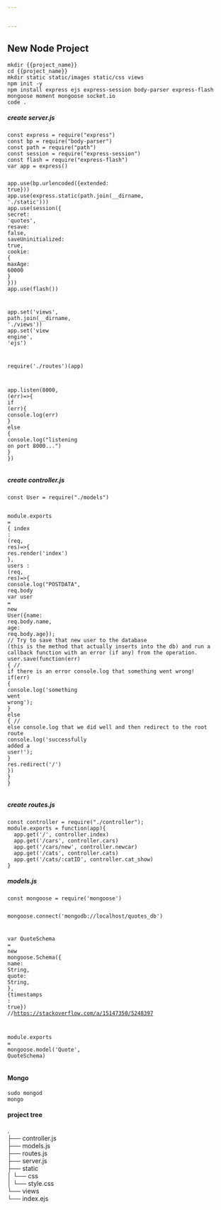 ```yaml
---


---
```


<h2 id="new-node-project">New Node Project</h2>
<pre class=" language-console"><code class="prism  language-console">mkdir {{project_name}}
cd {{project_name}}
mkdir static static/images static/css views
npm init -y
npm install express ejs express-session body-parser express-flash mongoose moment mongoose socket.io
code .
</code></pre>
<h5 id="create-server.js">create server.js</h5>
<pre class=" language-javascript"><code class="prism  language-javascript"><span class="token keyword">const</span> express <span class="token operator">=</span> <span class="token function">require</span><span class="token punctuation">(</span><span class="token string">"express"</span><span class="token punctuation">)</span>
<span class="token keyword">const</span> bp <span class="token operator">=</span> <span class="token function">require</span><span class="token punctuation">(</span><span class="token string">"body-parser"</span><span class="token punctuation">)</span>
<span class="token keyword">const</span> path <span class="token operator">=</span> <span class="token function">require</span><span class="token punctuation">(</span><span class="token string">"path"</span><span class="token punctuation">)</span>
<span class="token keyword">const</span> session <span class="token operator">=</span> <span class="token function">require</span><span class="token punctuation">(</span><span class="token string">"express-session"</span><span class="token punctuation">)</span>
<span class="token keyword">const</span> flash <span class="token operator">=</span> <span class="token function">require</span><span class="token punctuation">(</span><span class="token string">"express-flash"</span><span class="token punctuation">)</span>
<span class="token keyword">var</span> app <span class="token operator">=</span> <span class="token function">express</span><span class="token punctuation">(</span><span class="token punctuation">)</span>

app<span class="token punctuation">.</span><span class="token function">use</span><span class="token punctuation">(</span>bp<span class="token punctuation">.</span><span class="token function">urlencoded</span><span class="token punctuation">(</span><span class="token punctuation">{</span>extended<span class="token punctuation">:</span> <span class="token boolean">true</span><span class="token punctuation">}</span><span class="token punctuation">)</span><span class="token punctuation">)</span>
app<span class="token punctuation">.</span><span class="token function">use</span><span class="token punctuation">(</span>express<span class="token punctuation">.</span><span class="token keyword">static</span><span class="token punctuation">(</span>path<span class="token punctuation">.</span><span class="token function">join</span><span class="token punctuation">(</span>__dirname<span class="token punctuation">,</span> <span class="token string">'./static'</span><span class="token punctuation">)</span><span class="token punctuation">)</span><span class="token punctuation">)</span>
app<span class="token punctuation">.</span><span class="token function">use</span><span class="token punctuation">(</span><span class="token function">session</span><span class="token punctuation">(</span><span class="token punctuation">{</span>
    secret<span class="token punctuation">:</span> <span class="token string">'quotes'</span><span class="token punctuation">,</span>
    resave<span class="token punctuation">:</span> <span class="token boolean">false</span><span class="token punctuation">,</span>
    saveUninitialized<span class="token punctuation">:</span> <span class="token boolean">true</span><span class="token punctuation">,</span>
    cookie<span class="token punctuation">:</span> <span class="token punctuation">{</span> maxAge<span class="token punctuation">:</span> <span class="token number">60000</span> <span class="token punctuation">}</span>
<span class="token punctuation">}</span><span class="token punctuation">)</span><span class="token punctuation">)</span>
app<span class="token punctuation">.</span><span class="token function">use</span><span class="token punctuation">(</span><span class="token function">flash</span><span class="token punctuation">(</span><span class="token punctuation">)</span><span class="token punctuation">)</span>

app<span class="token punctuation">.</span><span class="token keyword">set</span><span class="token punctuation">(</span><span class="token string">'views'</span><span class="token punctuation">,</span> path<span class="token punctuation">.</span><span class="token function">join</span><span class="token punctuation">(</span>__dirname<span class="token punctuation">,</span> <span class="token string">'./views'</span><span class="token punctuation">)</span><span class="token punctuation">)</span>
app<span class="token punctuation">.</span><span class="token keyword">set</span><span class="token punctuation">(</span><span class="token string">'view engine'</span><span class="token punctuation">,</span> <span class="token string">'ejs'</span><span class="token punctuation">)</span>
  
<span class="token function">require</span><span class="token punctuation">(</span><span class="token string">'./routes'</span><span class="token punctuation">)</span><span class="token punctuation">(</span>app<span class="token punctuation">)</span>

app<span class="token punctuation">.</span><span class="token function">listen</span><span class="token punctuation">(</span><span class="token number">8000</span><span class="token punctuation">,</span> <span class="token punctuation">(</span>err<span class="token punctuation">)</span><span class="token operator">=&gt;</span><span class="token punctuation">{</span>
    <span class="token keyword">if</span> <span class="token punctuation">(</span>err<span class="token punctuation">)</span><span class="token punctuation">{</span>
        console<span class="token punctuation">.</span><span class="token function">log</span><span class="token punctuation">(</span>err<span class="token punctuation">)</span>
    <span class="token punctuation">}</span> <span class="token keyword">else</span> <span class="token punctuation">{</span>
        console<span class="token punctuation">.</span><span class="token function">log</span><span class="token punctuation">(</span><span class="token string">"listening on port 8000..."</span><span class="token punctuation">)</span>
    <span class="token punctuation">}</span>
<span class="token punctuation">}</span><span class="token punctuation">)</span>
</code></pre>
<h5 id="create-controller.js">create controller.js</h5>
<pre class=" language-javascript"><code class="prism  language-javascript"><span class="token keyword">const</span> User <span class="token operator">=</span> <span class="token function">require</span><span class="token punctuation">(</span><span class="token string">"./models"</span><span class="token punctuation">)</span>

module<span class="token punctuation">.</span>exports <span class="token operator">=</span> <span class="token punctuation">{</span>
    index <span class="token punctuation">:</span> <span class="token punctuation">(</span>req<span class="token punctuation">,</span> res<span class="token punctuation">)</span><span class="token operator">=&gt;</span><span class="token punctuation">{</span>
        res<span class="token punctuation">.</span><span class="token function">render</span><span class="token punctuation">(</span><span class="token string">'index'</span><span class="token punctuation">)</span>
    <span class="token punctuation">}</span><span class="token punctuation">,</span>
    users <span class="token punctuation">:</span> <span class="token punctuation">(</span>req<span class="token punctuation">,</span> res<span class="token punctuation">)</span><span class="token operator">=&gt;</span><span class="token punctuation">{</span>
        console<span class="token punctuation">.</span><span class="token function">log</span><span class="token punctuation">(</span><span class="token string">"POSTDATA"</span><span class="token punctuation">,</span> req<span class="token punctuation">.</span>body
        <span class="token keyword">var</span> user <span class="token operator">=</span>  <span class="token keyword">new</span> <span class="token class-name">User</span><span class="token punctuation">(</span><span class="token punctuation">{</span>name<span class="token punctuation">:</span> req<span class="token punctuation">.</span>body<span class="token punctuation">.</span>name<span class="token punctuation">,</span> age<span class="token punctuation">:</span> req<span class="token punctuation">.</span>body<span class="token punctuation">.</span>age<span class="token punctuation">}</span><span class="token punctuation">)</span><span class="token punctuation">;</span>
        <span class="token comment">// Try to save that new user to the database (this is the method that actually inserts into the db) and run a callback function with an error (if any) from the operation.</span>
        user<span class="token punctuation">.</span><span class="token function">save</span><span class="token punctuation">(</span><span class="token keyword">function</span><span class="token punctuation">(</span>err<span class="token punctuation">)</span> <span class="token punctuation">{</span>
        <span class="token comment">// if there is an error console.log that something went wrong!</span>
            <span class="token keyword">if</span><span class="token punctuation">(</span>err<span class="token punctuation">)</span> <span class="token punctuation">{</span>
	        console<span class="token punctuation">.</span><span class="token function">log</span><span class="token punctuation">(</span><span class="token string">'something went wrong'</span><span class="token punctuation">)</span><span class="token punctuation">;</span>
            <span class="token punctuation">}</span> <span class="token keyword">else</span> <span class="token punctuation">{</span> <span class="token comment">// else console.log that we did well and then redirect to the root route</span>
                console<span class="token punctuation">.</span><span class="token function">log</span><span class="token punctuation">(</span><span class="token string">'successfully added a user!'</span><span class="token punctuation">)</span><span class="token punctuation">;</span>
            <span class="token punctuation">}</span>
        res<span class="token punctuation">.</span><span class="token function">redirect</span><span class="token punctuation">(</span><span class="token string">'/'</span><span class="token punctuation">)</span>
        <span class="token punctuation">}</span><span class="token punctuation">)</span>
    <span class="token punctuation">}</span>
<span class="token punctuation">}</span>
</code></pre>
<h5 id="create-routes.js">create routes.js</h5>
<pre class=" language-javascript"><code class="prism  language-javascript"><span class="token keyword">const</span> controller <span class="token operator">=</span> <span class="token function">require</span><span class="token punctuation">(</span><span class="token string">"./controller"</span><span class="token punctuation">)</span><span class="token punctuation">;</span>
module<span class="token punctuation">.</span><span class="token function-variable function">exports</span> <span class="token operator">=</span> <span class="token keyword">function</span><span class="token punctuation">(</span>app<span class="token punctuation">)</span><span class="token punctuation">{</span>
  app<span class="token punctuation">.</span><span class="token keyword">get</span><span class="token punctuation">(</span><span class="token string">'/'</span><span class="token punctuation">,</span> controller<span class="token punctuation">.</span>index<span class="token punctuation">)</span>
  app<span class="token punctuation">.</span><span class="token keyword">get</span><span class="token punctuation">(</span><span class="token string">'/cars'</span><span class="token punctuation">,</span> controller<span class="token punctuation">.</span>cars<span class="token punctuation">)</span>
  app<span class="token punctuation">.</span><span class="token keyword">get</span><span class="token punctuation">(</span><span class="token string">'/cars/new'</span><span class="token punctuation">,</span> controller<span class="token punctuation">.</span>newcar<span class="token punctuation">)</span>
  app<span class="token punctuation">.</span><span class="token keyword">get</span><span class="token punctuation">(</span><span class="token string">'/cats'</span><span class="token punctuation">,</span> controller<span class="token punctuation">.</span>cats<span class="token punctuation">)</span>
  app<span class="token punctuation">.</span><span class="token keyword">get</span><span class="token punctuation">(</span><span class="token string">'/cats/:catID'</span><span class="token punctuation">,</span> controller<span class="token punctuation">.</span>cat_show<span class="token punctuation">)</span>
<span class="token punctuation">}</span>
</code></pre>
<h5 id="models.js">models.js</h5>
<pre class=" language-javascript"><code class="prism  language-javascript"><span class="token keyword">const</span> mongoose <span class="token operator">=</span> <span class="token function">require</span><span class="token punctuation">(</span><span class="token string">'mongoose'</span><span class="token punctuation">)</span>

mongoose<span class="token punctuation">.</span><span class="token function">connect</span><span class="token punctuation">(</span><span class="token string">'mongodb://localhost/quotes_db'</span><span class="token punctuation">)</span>

<span class="token keyword">var</span> QuoteSchema <span class="token operator">=</span>  <span class="token keyword">new</span> <span class="token class-name">mongoose<span class="token punctuation">.</span>Schema</span><span class="token punctuation">(</span><span class="token punctuation">{</span>
name<span class="token punctuation">:</span> String<span class="token punctuation">,</span>
quote<span class="token punctuation">:</span> String<span class="token punctuation">,</span>
<span class="token punctuation">}</span><span class="token punctuation">,</span>
<span class="token punctuation">{</span>timestamps <span class="token punctuation">:</span> <span class="token boolean">true</span><span class="token punctuation">}</span><span class="token punctuation">)</span>  <span class="token comment">//https://stackoverflow.com/a/15147350/5248397</span>

module<span class="token punctuation">.</span>exports <span class="token operator">=</span> mongoose<span class="token punctuation">.</span><span class="token function">model</span><span class="token punctuation">(</span><span class="token string">'Quote'</span><span class="token punctuation">,</span> QuoteSchema<span class="token punctuation">)</span>
</code></pre>
<h4 id="mongo">Mongo</h4>
<pre class=" language-console"><code class="prism  language-console">sudo mongod
mongo
</code></pre>
<h4 id="project-tree">project tree</h4>
<p>.<br>
├── controller.js<br>
├── models.js<br>
├── routes.js<br>
├── server.js<br>
├── static<br>
│   └── css<br>
│       └── style.css<br>
└── views<br>
└── index.ejs</p>

<!--stackedit_data:
eyJoaXN0b3J5IjpbODU2NTU4OTkwXX0=
-->